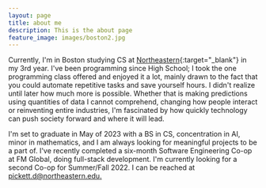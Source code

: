 ```yaml
---
layout: page
title: about me
description: This is the about page
feature_image: images/boston2.jpg
---
```


Currently, I'm in Boston studying CS at [Northeastern](https://www.northeastern.edu/){:target="_blank"} in my 3rd year. I've been programming since High School; I took the one programming class offered and enjoyed it a lot, mainly drawn to the fact that you could automate repetitive tasks and save yourself hours. I didn't realize until later how much more is possible. Whether that is making predictions using quantities of data I cannot comprehend, changing how people interact or reinventing entire industries, I'm fascinated by how quickly technology can push society forward and where it will lead.

I'm set to graduate in May of 2023 with a BS in CS, concentration in AI, minor in mathematics, and I am always looking for meaningful projects to be a part of. I've recently completed a six-month Software Engineering Co-op at FM Global, doing full-stack development. I'm currently looking for a second Co-op for Summer/Fall 2022. I can be reached at [pickett.d@northeastern.edu.](mailto:pickett.d@northeastern.edu)
